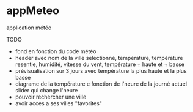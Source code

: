 # appMeteo
application météo 

TODO
  - fond en fonction du code météo 
  - header avec nom de la ville selectionné, température, température resentie, humidité, vitesse du vent, température + haute et + basse 
  - prévisualisation sur 3 jours avec température la plus haute et la plus basse 
  - diagrame de la température e fonction de l'heure de la journé actuel slider qui change l'heure
  - pouvoir rechercher une ville 
  - avoir acces a ses villes "favorites"
